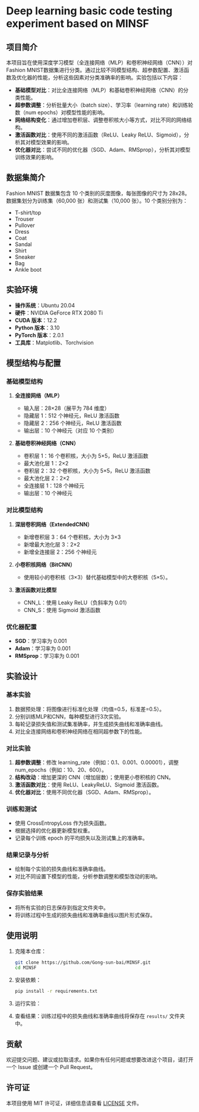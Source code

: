 # Deep learning basic code testing experiment based on MINSF

## 项目简介

本项目旨在使用深度学习模型（全连接网络（MLP）和卷积神经网络（CNN））对Fashion MNIST数据集进行分类。通过比较不同模型结构、超参数配置、激活函数及优化器的性能，分析这些因素对分类准确率的影响。实验包括以下内容：

- **基础模型对比**：对比全连接网络（MLP）和基础卷积神经网络（CNN）的分类性能。
- **超参数调整**：分析批量大小（batch size）、学习率（learning rate）和训练轮数（num epochs）对模型性能的影响。
- **网络结构变化**：通过增加卷积层、调整卷积核大小等方式，对比不同的网络结构。
- **激活函数对比**：使用不同的激活函数（ReLU、Leaky ReLU、Sigmoid），分析其对模型效果的影响。
- **优化器对比**：尝试不同的优化器（SGD、Adam、RMSprop），分析其对模型训练效果的影响。

## 数据集简介

Fashion MNIST 数据集包含 10 个类别的灰度图像，每张图像的尺寸为 28x28。数据集划分为训练集（60,000 张）和测试集（10,000 张）。10 个类别分别为：

- T-shirt/top
- Trouser
- Pullover
- Dress
- Coat
- Sandal
- Shirt
- Sneaker
- Bag
- Ankle boot

## 实验环境

- **操作系统**：Ubuntu 20.04
- **硬件**：NVIDIA GeForce RTX 2080 Ti
- **CUDA 版本**：12.2
- **Python 版本**：3.10
- **PyTorch 版本**：2.0.1
- **工具库**：Matplotlib、Torchvision

## 模型结构与配置

### 基础模型结构

1. **全连接网络（MLP）**
   - 输入层：28×28（展平为 784 维度）
   - 隐藏层 1：512 个神经元，ReLU 激活函数
   - 隐藏层 2：256 个神经元，ReLU 激活函数
   - 输出层：10 个神经元（对应 10 个类别）

2. **基础卷积神经网络（CNN）**
   - 卷积层 1：16 个卷积核，大小为 5×5，ReLU 激活函数
   - 最大池化层 1：2×2
   - 卷积层 2：32 个卷积核，大小为 5×5，ReLU 激活函数
   - 最大池化层 2：2×2
   - 全连接层 1：128 个神经元
   - 输出层：10 个神经元

### 对比模型结构

1. **深层卷积网络（ExtendedCNN）**
   - 新增卷积层 3：64 个卷积核，大小为 3×3
   - 新增最大池化层 3：2×2
   - 新增全连接层 2：256 个神经元

2. **小卷积核网络（BitCNN）**
   - 使用较小的卷积核（3×3）替代基础模型中的大卷积核（5×5）。

3. **激活函数对比模型**
   - CNN_L：使用 Leaky ReLU（负斜率为 0.01）
   - CNN_S：使用 Sigmoid 激活函数

### 优化器配置

- **SGD**：学习率为 0.001
- **Adam**：学习率为 0.001
- **RMSprop**：学习率为 0.001

## 实验设计

### 基本实验

1. 数据预处理：将图像进行标准化处理（均值=0.5，标准差=0.5）。
2. 分别训练MLP和CNN，每种模型进行3次实验。
3. 每轮记录损失值和测试集准确率，并生成损失曲线和准确率曲线。
4. 对比全连接网络和卷积神经网络在相同超参数下的性能。

### 对比实验

1. **超参数调整**：修改 learning_rate（例如：0.1、0.001、0.00001），调整 num_epochs（例如：10、20、600）。
2. **结构改动**：增加更深的 CNN（增加层数）；使用更小卷积核的 CNN。
3. **激活函数对比**：使用 ReLU、LeakyReLU、Sigmoid 激活函数。
4. **优化器对比**：使用不同优化器（SGD、Adam、RMSprop）。

### 训练和测试

- 使用 CrossEntropyLoss 作为损失函数。
- 根据选择的优化器更新模型权重。
- 记录每个训练 epoch 的平均损失以及测试集上的准确率。

### 结果记录与分析

- 绘制每个实验的损失曲线和准确率曲线。
- 对比不同设置下模型的性能，分析参数调整和模型改动的影响。

### 保存实验结果

- 将所有实验的日志保存到指定文件夹中。
- 将训练过程中生成的损失曲线和准确率曲线以图片形式保存。

## 使用说明

1. 克隆本仓库：

   ```bash
   git clone https://github.com/Gong-sun-bai/MINSF.git
   cd MINSF
   ```

2. 安装依赖：

   ```bash
   pip install -r requirements.txt
   ```

3. 运行实验：


4. 查看结果：训练过程中的损失曲线和准确率曲线将保存在 `results/` 文件夹中。

## 贡献

欢迎提交问题、建议或拉取请求。如果你有任何问题或想要改进这个项目，请打开一个 Issue 或创建一个 Pull Request。

## 许可证

本项目使用 MIT 许可证，详细信息请查看 [LICENSE](LICENSE) 文件。
